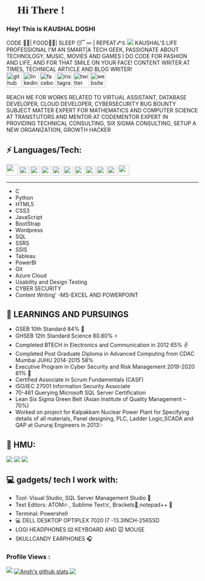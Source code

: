 <h1 style="font-family: 'JetBrains Mono'"> 👋 Hi There ! </h1>
<h3>Hey! This is KAUSHAL DOSHI </h3>

CODE 👨‍💻| FOOD🍟🌭| SLEEP 😴 💤 | REPEAT♐️♋️ 
<img src="Capture.png">
KAUSHAL'S LIFE <br>
PROFESSIONAL
I'M AN SMART|A TECH GEEK, PASSIONATE ABOUT TECHNOLOGY, MUSIC, MOVIES AND GAMES
I DO CODE FOR PASHION AND LIFE, AND FOR THAT SMILE ON YOUR FACE!
CONTENT WRITER AT TIMES, TECHNICAL ARTICLE AND BLOG WRITER!
<br>
[<img src='https://cdn.jsdelivr.net/npm/simple-icons@3.0.1/icons/github.svg' alt='github' height='40'>](https://github.com/KaushalDoshi)  [<img src='https://cdn.jsdelivr.net/npm/simple-icons@3.0.1/icons/linkedin.svg' alt='linkedin' height='40'>](https://www.linkedin.com/in/kaushal-doshi-b482ab37)  [<img src='https://cdn.jsdelivr.net/npm/simple-icons@3.0.1/icons/facebook.svg' alt='facebook' height='40'>](https://www.facebook.com/kaushaladoshi)  [<img src='https://cdn.jsdelivr.net/npm/simple-icons@3.0.1/icons/instagram.svg' alt='instagram' height='40'>](https://www.instagram.com/kaushaldoshi/)  [<img src='https://cdn.jsdelivr.net/npm/simple-icons@3.0.1/icons/twitter.svg' alt='twitter' height='40'>](https://twitter.com/kaushycreativty)  [<img src='https://cdn.jsdelivr.net/npm/simple-icons@3.0.1/icons/icloud.svg' alt='website' height='40'>](https://www.kd-secure.xyz) 

REACH ME FOR WORKS RELATED TO VIRTUAL ASSISTANT, DATABASE DEVELOPER, CLOUD DEVELOPER, CYBERSECURITY BUG BOUNTY
SUBJECT MATTER EXPERT FOR MATHEMATICS AND COMPUTER SCIENCE AT TRANSTUTORS AND MENTOR AT CODEMENTOR
EXPERT IN PROVIDING TECHNICAL CONSULTING, SIX SIGMA CONSULTING, SETUP A NEW ORGANIZATION, GROWTH HACKER

## ⚡ Languages/Tech:
<p>	
<img src = "https://cdn.iconscout.com/icon/free/png-512/c-programming-569564.png" width="30">
<img src = "https://user-images.githubusercontent.com/42747200/46140125-da084900-c26d-11e8-8ea7-c45ae6306309.png" width="25">
<img src = "https://cdn3.iconfinder.com/data/icons/logos-and-brands-adobe/512/267_Python-512.png" width = "25">
<img src = "https://cdn.iconscout.com/icon/free/png-256/html5-40-1175193.png" width = "25">
<img src = "https://cdn4.iconfinder.com/data/icons/social-media-logos-6/512/121-css3-512.png" width = "25">
<img src = "https://upload.wikimedia.org/wikipedia/commons/thumb/9/99/Unofficial_JavaScript_logo_2.svg/1024px-Unofficial_JavaScript_logo_2.svg.png" width = "25">
<img src = "https://cdn.iconscout.com/icon/free/png-256/bootstrap-226077.png" width = "25">
<img src = "https://cdn3.iconfinder.com/data/icons/social-media-2169/24/social_media_social_media_logo_git-512.png" width = "25">
<img src="https://cdn1.iconfinder.com/data/icons/flat-rounded-icons/48/ico-26-512.png" width="25">
<img src = "https://i2.wp.com/blogs.perficient.com/files/2015/09/Azure-SQL-Database.png?fit=512%2C512&ssl=1" width = "25">
<img src = "https://www.searchpng.com/wp-content/uploads/2019/02/Google-Cloud-Logo-PNG-Image.png" width="28">	
</p>
<hr>

 - C
 - Python 
 - HTML5 
 - CSS3 
 - JavaScript 
 - BootStrap
 - Wordpress
 - SQL
 - SSRS
 - SSIS
 - Tableau
 - PowerBI
 - Git
 - Azure Cloud
 - Usability and Design Testing
 - CYBER SECURITY  
 - Content Writing'
 -MS-EXCEL AND POWERPOINT

##  👀 LEARNINGS AND PURSUINGS

- GSEB 10th Standard 84% 📝
- GHSEB 12th Standard Science 80.80%  ⚡
- Completed BTECH in Electronics and Communication in 2012 65% ✌️
- Completed Post Graduate Diploma in Advanced Computing from CDAC Mumbai JUHU 2014-2015 58% 
- Executive Program in Cyber Security and Risk Management 2019-2020 81% 🏫 
- Certified Associate in Scrum Fundamentals (CASF)
- ISO/IEC 27001 Information Security Associate
- 70-461 Querying Microsoft SQL Server Certification
- Lean Six Sigma Green Belt (Asian Institute of Quality Management – 70%)
- Worked on project for Kalpakkam Nuclear Power Plant for Specifying details of all materials, Panel designing, PLC, Ladder Logic,SCADA and QAP at Gururaj Engineers in 2013✨ 


##  💬 HMU:

 <a href="https://www.linkedin.com/in/kaushal-doshi-b482ab37//"><img src="https://img.shields.io/badge/IN---KAUSHAL%20DOSHI-blue"></a> 
 <a href="https://twitter.com/kaushycreativty"><img src="https://img.shields.io/twitter/url?style=social&url=https%3A%2F%2Ftwitter.com%2Fkaushycreativty"></a> 
 <a href="mailto:doshikaushal007@gmail.com"><img src="https://img.shields.io/badge/GMAIL-doshikaushal007%40gmail.com-red"></a>


##  💻 gadgets/ tech I work with:

 - Tool: Visual Studio, SQL Server Management Studio 🤖
 - Text Editors: ATOM🔥 , Sublime Text☠️, Brackets🤡,notepad++ 📝  
 - Terminal: Powershell
 - 💻 DELL DESKTOP OPTIPLEX 7020 I7 -13.3INCH-256SSD
 - LOGI HEADPHONES ⌨️ KEYBOARD AND 🐭 MOUSE
 - SKULLCANDY EARPHONES 🎧 
			
 ### Profile Views :<br>
 
  <img src="https://profile-counter.glitch.me/KaushalDoshi/count.svg" />
<a href="https://github.com/KaushalDoshi/github-readme-stats">
  <img align="center" src="https://github-readme-stats.anuraghazra1.vercel.app/api?username=KaushalDoshi&show_icons=true&include_all_commits=true&theme=material-palenight" alt="Ansh's github stats" />
</a>
<a href="https://github.com/KaushalDoshi/github-readme-stats">
  
  <img align="center" src="https://github-readme-stats.anuraghazra1.vercel.app/api/top-langs/?username=KaushalDoshi&layout=compact&theme=material-palenight" />
</a>
